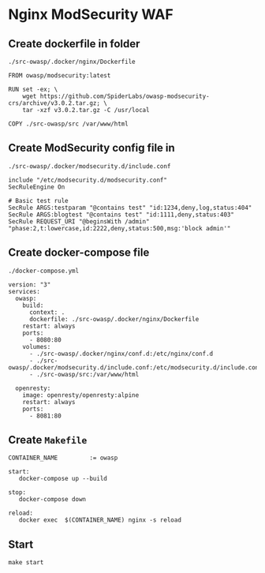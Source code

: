 # Nginx ModSecurity WAF

## Create dockerfile in folder 
`./src-owasp/.docker/nginx/Dockerfile`
```
FROM owasp/modsecurity:latest

RUN set -ex; \
    wget https://github.com/SpiderLabs/owasp-modsecurity-crs/archive/v3.0.2.tar.gz; \
    tar -xzf v3.0.2.tar.gz -C /usr/local

COPY ./src-owasp/src /var/www/html
```

## Create ModSecurity config file in 
`./src-owasp/.docker/modsecurity.d/include.conf`
```
include "/etc/modsecurity.d/modsecurity.conf"
SecRuleEngine On

# Basic test rule
SecRule ARGS:testparam "@contains test" "id:1234,deny,log,status:404"
SecRule ARGS:blogtest "@contains test" "id:1111,deny,status:403"
SecRule REQUEST_URI "@beginsWith /admin" "phase:2,t:lowercase,id:2222,deny,status:500,msg:'block admin'"
```

## Create docker-compose file
`./docker-compose.yml`
```
version: "3"
services: 
  owasp:
    build:
      context: .
      dockerfile: ./src-owasp/.docker/nginx/Dockerfile
    restart: always
    ports:
      - 8080:80
    volumes:
      - ./src-owasp/.docker/nginx/conf.d:/etc/nginx/conf.d
      - ./src-owasp/.docker/modsecurity.d/include.conf:/etc/modsecurity.d/include.conf
      - ./src-owasp/src:/var/www/html
      
  openresty:
    image: openresty/openresty:alpine
    restart: always
    ports:
      - 8081:80
 ```
 
 ## Create `Makefile`
 ```
 CONTAINER_NAME 		:= owasp

start:
	docker-compose up --build

stop:
	docker-compose down

reload:
	docker exec  $(CONTAINER_NAME) nginx -s reload
```


## Start
```
make start
```
